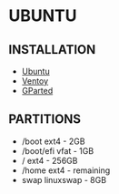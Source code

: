 # UBUNTU

## INSTALLATION
- [Ubuntu](https://ubuntu.com/download/desktop)
- [Ventoy](https://ventoy.net/en/download.html)
- [GParted](https://gparted.org/download.php)

## PARTITIONS
- /boot ext4 - 2GB
- /boot/efi vfat - 1GB
- / ext4 - 256GB
- /home ext4 - remaining
- swap linuxswap - 8GB